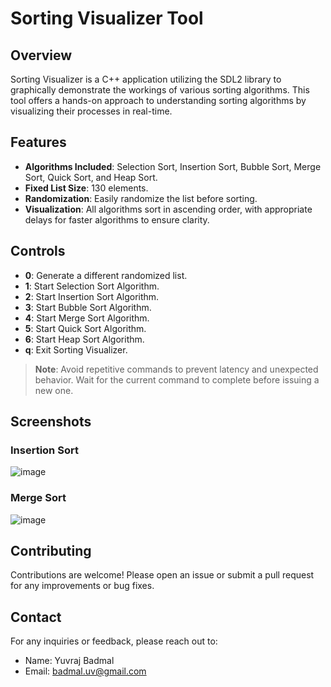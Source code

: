 # Sorting Visualizer Tool

## Overview

Sorting Visualizer is a C++ application utilizing the SDL2 library to graphically demonstrate the workings of various sorting algorithms. This tool offers a hands-on approach to understanding sorting algorithms by visualizing their processes in real-time.

## Features

- **Algorithms Included**: Selection Sort, Insertion Sort, Bubble Sort, Merge Sort, Quick Sort, and Heap Sort.
- **Fixed List Size**: 130 elements.
- **Randomization**: Easily randomize the list before sorting.
- **Visualization**: All algorithms sort in ascending order, with appropriate delays for faster algorithms to ensure clarity.

## Controls

- **0**: Generate a different randomized list.
- **1**: Start Selection Sort Algorithm.
- **2**: Start Insertion Sort Algorithm.
- **3**: Start Bubble Sort Algorithm.
- **4**: Start Merge Sort Algorithm.
- **5**: Start Quick Sort Algorithm.
- **6**: Start Heap Sort Algorithm.
- **q**: Exit Sorting Visualizer.

> **Note**: Avoid repetitive commands to prevent latency and unexpected behavior. Wait for the current command to complete before issuing a new one.

## Screenshots

### Insertion Sort

![image](https://github.com/Yuvraj-Badmal/Sorting_Visualizer/assets/107577454/b94ad61f-52c1-4e39-baf6-6d121f7b51d4)


### Merge Sort

![image](https://github.com/Yuvraj-Badmal/Sorting_Visualizer/assets/107577454/457aa5c1-5829-440d-86ab-88bf720279b8)

## Contributing

Contributions are welcome! Please open an issue or submit a pull request for any improvements or bug fixes.

## Contact

For any inquiries or feedback, please reach out to:

- Name: Yuvraj Badmal
- Email: badmal.uv@gmail.com

